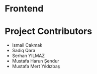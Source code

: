# Frontend


# Project Contributors
- Ismail Cakmak
- Sadiq Qara
- Serhan YILMAZ
- Mustafa Harun Şendur
- Mustafa Mert Yıldızbaş